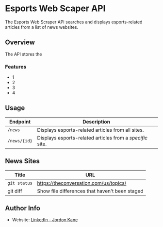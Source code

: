 # Esports Web Scaper API
The Esports Web Scraper API searches and displays esports-related articles from a list of news websites.
## Overview
The API stores the 
### Features
- 1
- 2
- 3
- 4
## Usage
| Endpoint | Description |
| --- | --- |
| `/news` | Displays esports-related articles from all sites. |
| `/news/{id}` | Displays esports-related articles from a *specific* site.  

## News Sites
| Title | URL |
| --- | --- |
| `git status` | https://theconversation.com/us/topics/ |
| git diff | Show file differences that haven't been staged   
## Author Info
- Website: [LinkedIn - Jordon Kane](https://www.linkedin.com/in/jordonkane/)
